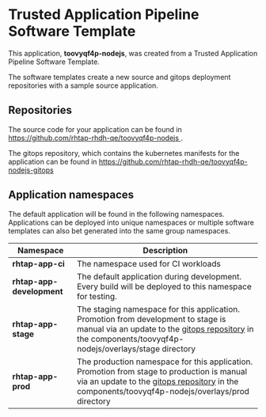 # Trusted Application Pipeline Software Template

This application, **toovyqf4p-nodejs**, was created from a Trusted Application Pipeline Software Template.

The software templates create a new source and gitops deployment repositories with a sample source application. 

## Repositories

The source code for your application can be found in [https://github.com/rhtap-rhdh-qe/toovyqf4p-nodejs ](https://github.com/rhtap-rhdh-qe/toovyqf4p-nodejs ).
 
The gitops repository, which contains the kubernetes manifests for the application can be found in 
[https://github.com/rhtap-rhdh-qe/toovyqf4p-nodejs-gitops ](https://github.com/rhtap-rhdh-qe/toovyqf4p-nodejs-gitops ) 

## Application namespaces 

The default application will be found in the following namespaces. Applications can be deployed into unique namespaces or multiple software templates can also bet generated into the same group namespaces.  

|  Namespace   |  Description   |  
| -------- | -------- |
| **rhtap-app-ci** | The namespace used for CI workloads |
| **rhtap-app-development** | The default application during development. Every build will be deployed to this namespace for testing. |
| **rhtap-app-stage** | The staging namespace for this application. Promotion from development to stage is manual via an update to the [gitops repository](https://github.com/rhtap-rhdh-qe/toovyqf4p-nodejs-gitops ) in the components/toovyqf4p-nodejs/overlays/stage directory |
| **rhtap-app-prod** | The production namespace for this application. Promotion from stage to production is manual via an update to the [gitops repository](https://github.com/rhtap-rhdh-qe/toovyqf4p-nodejs-gitops ) in the components/toovyqf4p-nodejs/overlays/prod directory |